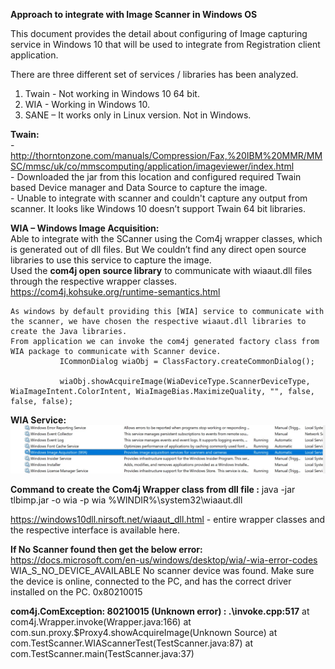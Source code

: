 **Approach to integrate with Image Scanner in Windows OS**

This document provides the detail about configuring of Image capturing service in 
Windows 10 that will be used to integrate from Registration client application. 
 

There are three different set of services / libraries has been analyzed.
1.	Twain - Not working in Windows 10 64 bit.  
2.	WIA  - Working in Windows 10.  
3.	SANE – It works only in Linux version. Not in Windows.  

**Twain:**  
	- http://thorntonzone.com/manuals/Compression/Fax,%20IBM%20MMR/MMSC/mmsc/uk/co/mmscomputing/application/imageviewer/index.html  
	- Downloaded the jar from this location and configured required Twain based Device manager and Data Source to capture the image.  
	- Unable to integrate with scanner and couldn't capture any output from scanner. It looks like Windows 10 doesn’t support Twain 64 bit libraries.  



**WIA – Windows Image Acquisition:**  
	Able to integrate with the SCanner using the Com4j wrapper classes, which is generated out of dll files.
	But We couldn’t find any direct open source libraries to use this service to capture the image.    
        Used the **com4j open source library** to communicate with wiaaut.dll files through the respective wrapper classes.  
	https://com4j.kohsuke.org/runtime-semantics.html  
  
	As windows by default providing this [WIA] service to communicate with the scanner, we have chosen the respective wiaaut.dll libraries to create the Java libraries.  
	From application we can invoke the com4j generated factory class from WIA package to communicate with Scanner device.
	           ICommonDialog wiaObj = ClassFactory.createCommonDialog(); 
	           
	           wiaObj.showAcquireImage(WiaDeviceType.ScannerDeviceType, WiaImageIntent.ColorIntent, WiaImageBias.MaximizeQuality, "", false, false, false);


**WIA Service:**
 	![WIA Service diagram](_images/wia_diagram.jpg)

**Command to create the Com4j Wrapper class from dll file :**
java -jar tlbimp.jar -o wia -p wia %WINDIR%\system32\wiaaut.dll

https://windows10dll.nirsoft.net/wiaaut_dll.html - entire wrapper classes and the respective interface is available here.


**If No Scanner found then get the below error:**
https://docs.microsoft.com/en-us/windows/desktop/wia/-wia-error-codes
WIA_S_NO_DEVICE_AVAILABLE	No scanner device was found. Make sure the device is online, connected to the PC, and has the correct driver installed on the PC.	0x80210015


**com4j.ComException: 80210015 (Unknown error) : .\invoke.cpp:517**
       at com4j.Wrapper.invoke(Wrapper.java:166)
       at com.sun.proxy.$Proxy4.showAcquireImage(Unknown Source)
       at com.TestScanner.WIAScannerTest(TestScanner.java:87)
       at com.TestScanner.main(TestScanner.java:37)

